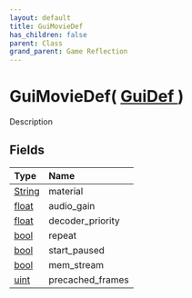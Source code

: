 ```yaml
---
layout: default
title: GuiMovieDef
has_children: false
parent: Class
grand_parent: Game Reflection
---
```

# GuiMovieDef( [ GuiDef ](/riftbreaker-wiki/docs/game-reflection/classes/gui_def/) )
Description 

## Fields

| Type | Name |
|:----------|:--------------|
| [String](/riftbreaker-wiki/docs/game-reflection/components/string/) | material |
| [float](/riftbreaker-wiki/docs/game-reflection/components/float/) | audio_gain |
| [float](/riftbreaker-wiki/docs/game-reflection/components/float/) | decoder_priority |
| [bool](/riftbreaker-wiki/docs/game-reflection/components/bool/) | repeat |
| [bool](/riftbreaker-wiki/docs/game-reflection/components/bool/) | start_paused |
| [bool](/riftbreaker-wiki/docs/game-reflection/components/bool/) | mem_stream |
| [uint](/riftbreaker-wiki/docs/game-reflection/components/uint/) | precached_frames |

